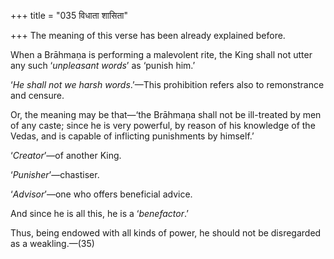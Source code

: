 +++
title = "035 विधाता शासिता"

+++
The meaning of this verse has been already explained before.

When a Brāhmaṇa is performing a malevolent rite, the King shall not
utter any such ‘*unpleasant words*’ as ‘punish him.’

‘*He shall not we harsh words*.’—This prohibition refers also to
remonstrance and censure.

Or, the meaning may be that—‘the Brāhmaṇa shall not be ill-treated by
men of any caste; since he is very powerful, by reason of his knowledge
of the Vedas, and is capable of inflicting punishments by himself.’

‘*Creator*’—of another King.

‘*Punisher*’—chastiser.

‘*Advisor*’—one who offers beneficial advice.

And since he is all this, he is a ‘*benefactor*.’

Thus, being endowed with all kinds of power, he should not be
disregarded as a weakling.—(35)



